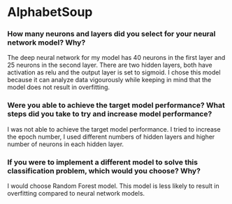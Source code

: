 # AlphabetSoup

### How many neurons and layers did you select for your neural network model? Why?

The deep neural network for my model has 40 neurons in the first layer and 25 neurons in the second layer. There are two hidden layers, both have activation as relu and the output layer is set to sigmoid. I chose this model because it can analyze data vigourously while keeping in mind that the model does not result in overfitting. 

### Were you able to achieve the target model performance? What steps did you take to try and increase model performance?

I was not able to achieve the target model performance. I tried to increase the epoch number, I used different numbers of hidden layers and higher number of neurons in each hidden layer. 

### If you were to implement a different model to solve this classification problem, which would you choose? Why?

I would choose Random Forest model. This model is less likely to result in overfitting compared to neural network models. 

